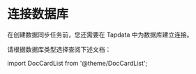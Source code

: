# 连接数据库

在创建数据同步任务前，您还需要在 Tapdata 中为数据库建立连接。

请根据数据库类型选择查阅下述文档：

import DocCardList from '@theme/DocCardList';

<DocCardList />